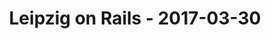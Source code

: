 ---
layout: post
title: Leipzig on Rails - 2017-03-30
datetime: 2017-03-30 19:00:00.000000000 +02:00
name: Leipzig on Rails
external_url: https://leipzig.onruby.de/events/lor-marz-2017-389
---